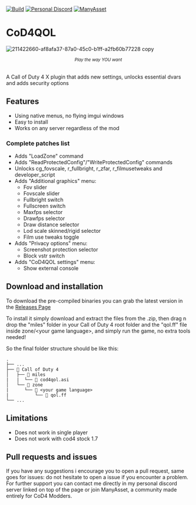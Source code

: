 [![Build](https://github.com/Rex109/CoD4QOL/actions/workflows/msbuild.yml/badge.svg)](https://github.com/Rex109/CoD4QOL/actions/workflows/msbuild.yml)
[![Personal Discord](https://img.shields.io/discord/953653773962739793?color=%237289DA&label=Personal%20Discord&logo=discord&logoColor=%23FFFFFF)](https://discord.gg/QDYk75vBBk)
[![ManyAsset](https://img.shields.io/discord/585171589750849538?color=%23FF8711&label=ManyAsset&logo=discord&logoColor=%23FFFFFF)](https://discord.gg/v2TWkeR)

# CoD4QOL

![211422660-af8afa37-87a0-45c0-b1ff-a2fb60b77228 copy](https://github.com/Rex109/CoD4QOL/assets/8615649/b907fe74-cef3-4690-b28b-b5889f6dd9cd)
*<p align="center"><sub>Play the way YOU want</sub></p>*
<br>
A Call of Duty 4 X plugin that adds new settings, unlocks essential dvars and adds security options

## Features
- Using native menus, no flying imgui windows
- Easy to install
- Works on any server regardless of the mod

### Complete patches list
- Adds "LoadZone" command
- Adds "ReadProtectedConfig"/"WriteProtectedConfig" commands
- Unlocks cg_fovscale, r_fullbright, r_zfar, r_filmusetweaks and developer_script
- Adds "Additional graphics" menu:
  - Fov slider
  - Fovscale slider
  - Fullbright switch
  - Fullscreen switch
  - Maxfps selector
  - Drawfps selector
  - Draw distance selector
  - Lod scale skinned/rigid selector
  - Film use tweaks toggle
- Adds "Privacy options" menu:
  - Screenshot protection selector
  - Block vstr switch
- Adds "CoD4QOL settings" menu:
  - Show external console

## Download and installation 
To download the pre-compiled binaries you can grab the latest version in the [Releases Page](https://github.com/Rex109/Cod4QOL/releases)

To install it simply download and extract the files from the .zip, then drag n drop the "miles" folder in your Call of Duty 4 root folder and the "qol.ff" file inside zone/\<your game language\>, and simply run the game, no extra tools needed!

So the final folder structure should be like this:
```
.
├── ...
├── 📁 Call of Duty 4
│   ├── 📁 miles
|   |  └── 📜 cod4qol.asi
│   └── 📁 zone
|      └── 📁 <your game language>
|          └── 📜 qol.ff
└── ...
```
## Limitations
- Does not work in single player
- Does not work with cod4 stock 1.7

## Pull requests and issues
If you have any suggestions i encourage you to open a pull request, same goes for issues: do not hesitate to open a issue if you encounter a problem.
For further support you can contact me directly in my personal discord server linked on top of the page or join ManyAsset, a community made entirely for CoD4 Modders.
